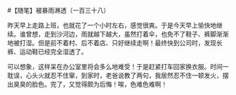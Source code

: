 #【随笔】被暴雨淋透（一百三十八）

昨天早上走路上班，也就花了一个小时左右，感觉很爽。于是今天早上愉快地继续。谁曾想，走到沙河边，雨就越下越大，虽然打着伞，也免不了鞋子、裤脚渐渐地被打湿。但是前不着村、后不着店、只好继续走啊！最终快到公司时，发现长裤、运动鞋已经完全湿透了。

可以想象，这样呆在办公室里将会多么地难受！于是赶紧打车回家换衣服。时间一耽误，心头火就忍不住窜，到家时，老爸说教了两句，我居然忍不住一顿发火，摆出臭臭的脸色。完了，又觉得颇为后悔！唉，色难色难啊！